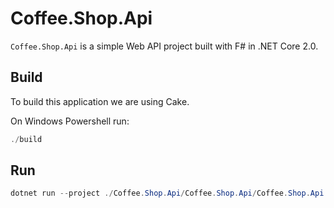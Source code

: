 # Coffee.Shop.Api

`Coffee.Shop.Api` is a simple Web API project built with F# in .NET Core 2.0.

## Build

To build this application we are using Cake.

On Windows Powershell run:

```powershell
./build
```

## Run

```powershell
dotnet run --project ./Coffee.Shop.Api/Coffee.Shop.Api/Coffee.Shop.Api.fsproj
```